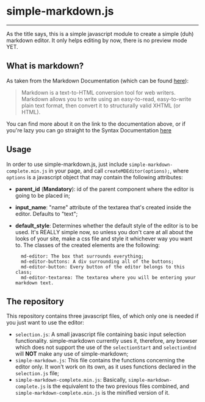 # simple-markdown.js
***

As the title says, this is a simple javascript module to create a simple (duh) markdown editor. It only helps editing by now, there is no preview mode YET.

## What is markdown?

As taken from the Markdown Documentation (which can be found [here](http://daringfireball.net/projects/markdown/ "Markdown docs")):

> Markdown is a text-to-HTML conversion tool for web writers. Markdown allows you to write using an easy-to-read, easy-to-write plain text format, then convert it to structurally valid XHTML (or HTML).

You can find more about it on the link to the documentation above, or if you're lazy you can go straight to the Syntax Documentation [here](http://daringfireball.net/projects/markdown/syntax)

## Usage

In order to use simple-markdown.js, just include `simple-markdown-complete.min.js` in your page, and call `createMDEditor(options);`, where  `options` is a javascript object that may contain the following attributes:

- **parent_id** (**Mandatory**): id of the parent component where the editor is going to be placed in;
- **input_name**: "name" attribute of the textarea that's created inside the editor. Defaults to "text";
- **default_style**: Determines whether the default style of the editor is to be used. It's REALLY simple now, so unless you don't care at all about the looks of your site, make a css file and style it whichever way you want to. The classes of the created elements are the following:

        md-editor: The box that surrounds everything;
        md-editor-buttons: A div surrounding all of the buttons;
        md-editor-button: Every button of the editor belongs to this class;
        md-editor-textarea: The textarea where you will be entering your markdown text.

## The repository

This repository contains three javascript files, of which only one is needed if you just want to use the editor:

- `selection.js`: A small javascript file containing basic input selection functionality. simple-markdown currently uses it, therefore, any browser which does not support the use of the `selectionStart` and `selectionEnd` will **NOT** make any use of simple-markdown;
- `simple-markdown.js`: This file contains the functions concerning the editor only. It won't work on its own, as it uses functions declared in the `selection.js` file;
- `simple-markdown-complete.min.js`: Basically, `simple-markdown-complete.js` is the equivalent to the two previous files combined, and `simple-markdown-complete.min.js` is the minified version of it.